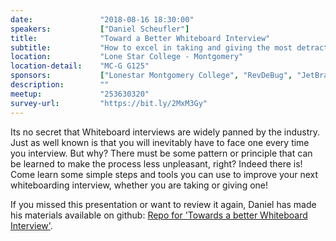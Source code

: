 ```yaml
---
date:               "2018-08-16 18:30:00"
speakers:           ["Daniel Scheufler"]
title:              "Toward a Better Whiteboard Interview"
subtitle:           "How to excel in taking and giving the most detracted interview in development"
location:           "Lone Star College - Montgomery"
location-detail:    "MC-G G125"
sponsors:           ["Lonestar Montgomery College", "RevDeBug", "JetBrains", "Telerik"]
description:        ""
meetup:             "253630320"
survey-url:         "https://bit.ly/2MxM3Gy"
---
```

Its no secret that Whiteboard interviews are widely panned by the industry. Just as well known is that you will inevitably have to face one every time you interview. But why? There must be some pattern or principle that can be learned to make the process less unpleasant, right? Indeed there is! Come learn some simple steps and tools you can use to improve your next whiteboarding interview, whether you are taking or giving one!

If you missed this presentation or want to review it again, Daniel has made his materials available on github: [Repo for 'Towards a better Whiteboard Interview'](https://github.com/djscheuf/nhdnug-whiteboarding).
